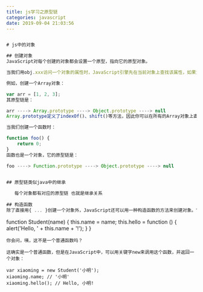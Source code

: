 ```yaml
---
title: js学习之原型链
categories: javascript
date: 2019-09-04 21:03:56
---
```

```javascript

# js中的对象

## 创建对象
JavaScript对每个创建的对象都会设置一个原型，指向它的原型对象。

当我们用obj.xxx访问一个对象的属性时，JavaScript引擎先在当前对象上查找该属性，如果没有找到，就到其原型对象上找，如果还没有找到，就一直上溯到Object.prototype对象，最后，如果还没有找到，就只能返回undefined。

例如，创建一个Array对象：

var arr = [1, 2, 3];
其原型链是：

arr ----> Array.prototype ----> Object.prototype ----> null
Array.prototype定义了indexOf()、shift()等方法，因此你可以在所有的Array对象上直接调用这些方法。

当我们创建一个函数时：

function foo() {
    return 0;
}
函数也是一个对象，它的原型链是：

foo ----> Function.prototype ----> Object.prototype ----> null


## 原型链类似java中的继承 
   
   每个对象都有对应的原型链 也就是继承关系
   
## 构造函数
除了直接用{ ... }创建一个对象外，JavaScript还可以用一种构造函数的方法来创建对象。它的用法是，先定义一个构造函数：

```
function Student(name) {
    this.name = name;
    this.hello = function () {
        alert('Hello, ' + this.name + '!');
    }
}
```
你会问，咦，这不是一个普通函数吗？

这确实是一个普通函数，但是在JavaScript中，可以用关键字new来调用这个函数，并返回一个对象：

var xiaoming = new Student('小明');
xiaoming.name; // '小明'
xiaoming.hello(); // Hello, 小明!
